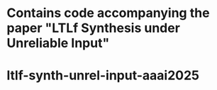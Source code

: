 # Contains code accompanying the paper "LTLf Synthesis under Unreliable Input"
# ltlf-synth-unrel-input-aaai2025
